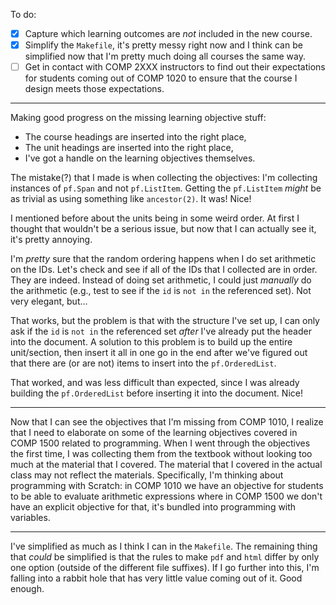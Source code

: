 To do:

* [X] Capture which learning outcomes are *not* included in the new course.
* [X] Simplify the `Makefile`, it's pretty messy right now and I think can be
      simplified now that I'm pretty much doing all courses the same way.
* [ ] Get in contact with COMP 2XXX instructors to find out their expectations
      for students coming out of COMP 1020 to ensure that the course I design
      meets those expectations.
          
---

Making good progress on the missing learning objective stuff:

* The course headings are inserted into the right place,
* The unit headings are inserted into the right place,
* I've got a handle on the learning objectives themselves.

The mistake(?) that I made is when collecting the objectives: I'm collecting
instances of `pf.Span` and not `pf.ListItem`. Getting the `pf.ListItem` *might*
be as trivial as using something like `ancestor(2)`. It was! Nice!

I mentioned before about the units being in some weird order. At first I thought
that wouldn't be a serious issue, but now that I can actually see it, it's
pretty annoying.

I'm *pretty* sure that the random ordering happens when I do set arithmetic on
the IDs. Let's check and see if all of the IDs that I collected are in order.
They are indeed. Instead of doing set arithmetic, I could just *manually* do the
arithmetic (e.g., test to see if the `id` is `not in` the referenced set). Not
very elegant, but...

That works, but the problem is that with the structure I've set up, I can only
ask if the `id` is `not in` the referenced set *after* I've already put the
header into the document. A solution to this problem is to build up the entire
unit/section, then insert it all in one go in the end after we've figured out
that there are (or are not) items to insert into the `pf.OrderedList`.

That worked, and was less difficult than expected, since I was already building
the `pf.OrderedList` before inserting it into the document. Nice!

---

Now that I can see the objectives that I'm missing from COMP 1010, I realize
that I need to elaborate on some of the learning objectives covered in COMP 1500
related to programming. When I went through the objectives the first time, I was
collecting them from the textbook without looking too much at the material that
I covered. The material that I covered in the actual class may not reflect the
materials. Specifically, I'm thinking about programming with Scratch: in COMP
1010 we have an objective for students to be able to evaluate arithmetic
expressions where in COMP 1500 we don't have an explicit objective for that,
it's bundled into programming with variables.

---

I've simplified as much as I think I can in the `Makefile`. The remaining thing
that *could* be simplified is that the rules to make `pdf` and `html` differ by
only one option (outside of the different file suffixes). If I go further into
this, I'm falling into a rabbit hole that has very little value coming out of
it. Good enough.
